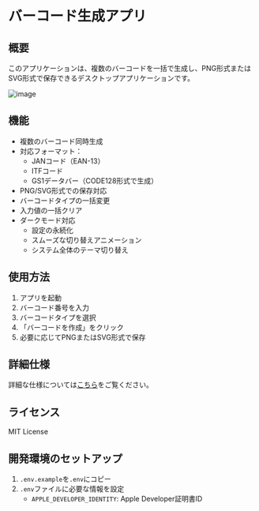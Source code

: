 # バーコード生成アプリ

## 概要
このアプリケーションは、複数のバーコードを一括で生成し、PNG形式またはSVG形式で保存できるデスクトップアプリケーションです。

![image](https://github.com/user-attachments/assets/5705de17-06fe-4bb2-991c-f3f62cf12f2a)


## 機能
- 複数のバーコード同時生成
- 対応フォーマット：
  - JANコード（EAN-13）
  - ITFコード
  - GS1データバー（CODE128形式で生成）
- PNG/SVG形式での保存対応
- バーコードタイプの一括変更
- 入力値の一括クリア
- ダークモード対応
  - 設定の永続化
  - スムーズな切り替えアニメーション
  - システム全体のテーマ切り替え

## 使用方法
1. アプリを起動
2. バーコード番号を入力
3. バーコードタイプを選択
4. 「バーコードを作成」をクリック
5. 必要に応じてPNGまたはSVG形式で保存

## 詳細仕様
詳細な仕様については[こちら](docs/SPECIFICATIONS.md)をご覧ください。

## ライセンス
MIT License

## 開発環境のセットアップ

1. `.env.example`を`.env`にコピー
2. `.env`ファイルに必要な情報を設定
   - `APPLE_DEVELOPER_IDENTITY`: Apple Developer証明書ID
